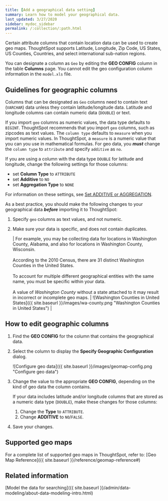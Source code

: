 ```yaml
---
title: [Add a geographical data setting]
summary: Learn how to model your geographical data.
last_updated: 3/27/2020
sidebar: mydoc_sidebar
permalink: /:collection/:path.html
---
```

Certain attribute columns that contain location data can be used to create
geo maps. ThoughtSpot supports Latitude, Longitude, Zip Code, US States, US
Counties, Countries, and select international sub-nation regions.

You can designate a column as `Geo` by editing the **GEO CONFIG** column in the
table **Columns** page. You cannot edit the geo configuration column information
in the `model.xls` file.

## Guidelines for geographic columns

Columns that can be designated as `Geo` columns need to contain text (`VARCHAR`)
data unless they contain latitude/longitude data. Latitude and longitude columns
can contain numeric data (`DOUBLE`) or text.

If you import `geo` columns as numeric values, the data type defaults to `BIGINT`. ThoughtSpot recommends that you import `geo` columns, such as zipcodes as text values. The `column type` defaults to  `measure` when you import numeric values. In ThoughtSpot, a `measure` is a numeric value that you can you use in mathematical formulas. For geo data, you ***must*** change the `column type` to `attribute` and specify `additive` as `no`.

If you are using a column with the data type `DOUBLE` for latitude and
longitude, change the following settings for those
columns:

-   set **Column Type** to `ATTRIBUTE`
-   set **Additive** to `NO`
-   set **Aggregation Type** to `NONE`

For information on these settings, see [Set ADDITIVE or AGGREGATION](change-aggreg-additive.html).

As a best practice, you should make the following changes to your geographical data ***before*** importing it to ThoughtSpot:

1. Specify `geo` columns as text values, and not numeric.

2. Make sure your data is specific, and does not contain duplicates.

    | For example, you may be collecting data for locations in Washington County, Alabama, and also for locations in Washington County, Wisconsin.<br/><br/>According to the 2010 Census, there are 31 distinct Washington Counties in the United States.<br/><br/>To account for multiple different geographical entities with the same name, you must be specific within your data.<br/><br/>A value of *Washington County* without a state attached to it may result in incorrect or incomplete geo maps. | ![Washington Counties in United States]({{ site.baseurl }}/images/wa-county.png "Washington Counties in United States") |


## How to edit geographic columns

1. Find the **GEO CONFIG** for the column that contains the geographical data.
2. Select the column to display the **Specify Geographic Configuration** dialog.

    ![Configure geo data]({{ site.baseurl }}/images/geomap-config.png "Configure geo data")

3. Change the value to the appropriate **GEO CONFIG**, depending on the kind of geo data the column contains.

    If your data includes latitude and/or longitude columns that are stored as a
    numeric data type (`DOUBLE`), make these changes for those columns:

    1. Change the **Type** to `ATTRIBUTE`.
    2. Change **ADDITIVE** to `NO`/`FALSE`.

4. Save your changes.

## Supported geo maps

For a complete list of supported geo maps in ThoughtSpot, refer to: [Geo Map Reference]({{ site.baseurl }}/reference/geomap-reference#)

## Related information  

[Model the data for searching]({{ site.baseurl }}/admin/data-modeling/about-data-modeling-intro.html)

